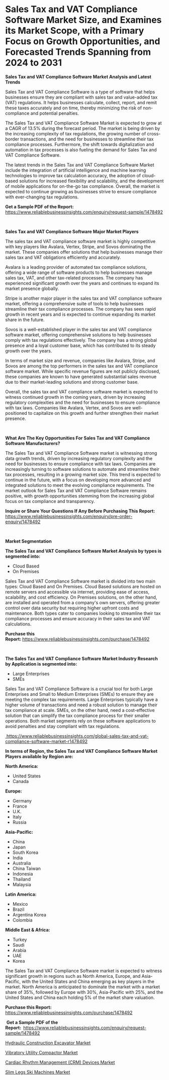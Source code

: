 <p><h1>Sales Tax and VAT Compliance Software Market Size, and Examines its Market Scope, with a Primary Focus on Growth Opportunities, and Forecasted Trends Spanning from 2024 to 2031</h1></p><p><strong>Sales Tax and VAT Compliance Software Market Analysis and Latest Trends</strong></p>
<p><p>Sales Tax and VAT Compliance Software is a type of software that helps businesses ensure they are compliant with sales tax and value-added tax (VAT) regulations. It helps businesses calculate, collect, report, and remit these taxes accurately and on time, thereby minimizing the risk of non-compliance and potential penalties.</p><p>The Sales Tax and VAT Compliance Software Market is expected to grow at a CAGR of 13.5% during the forecast period. The market is being driven by the increasing complexity of tax regulations, the growing number of cross-border transactions, and the need for businesses to streamline their tax compliance processes. Furthermore, the shift towards digitalization and automation in tax processes is also fueling the demand for Sales Tax and VAT Compliance Software.</p><p>The latest trends in the Sales Tax and VAT Compliance Software Market include the integration of artificial intelligence and machine learning technologies to improve tax calculation accuracy, the adoption of cloud-based solutions for increased flexibility and scalability, and the development of mobile applications for on-the-go tax compliance. Overall, the market is expected to continue growing as businesses strive to ensure compliance with ever-changing tax regulations.</p></p>
<p><strong>Get a Sample PDF of the Report:&nbsp;</strong> <a href="https://www.reliablebusinessinsights.com/enquiry/request-sample/1478492">https://www.reliablebusinessinsights.com/enquiry/request-sample/1478492</a></p>
<p>&nbsp;</p>
<p><strong>Sales Tax and VAT Compliance Software Major Market Players</strong></p>
<p><p>The sales tax and VAT compliance software market is highly competitive with key players like Avalara, Vertex, Stripe, and Sovos dominating the market. These companies offer solutions that help businesses manage their sales tax and VAT obligations efficiently and accurately.</p><p>Avalara is a leading provider of automated tax compliance solutions, offering a wide range of software products to help businesses manage sales tax, VAT, and other tax-related processes. The company has experienced significant growth over the years and continues to expand its market presence globally.</p><p>Stripe is another major player in the sales tax and VAT compliance software market, offering a comprehensive suite of tools to help businesses streamline their tax compliance processes. The company has seen rapid growth in recent years and is expected to continue expanding its market share in the future.</p><p>Sovos is a well-established player in the sales tax and VAT compliance software market, offering comprehensive solutions to help businesses comply with tax regulations effectively. The company has a strong global presence and a loyal customer base, which has contributed to its steady growth over the years.</p><p>In terms of market size and revenue, companies like Avalara, Stripe, and Sovos are among the top performers in the sales tax and VAT compliance software market. While specific revenue figures are not publicly disclosed, these companies are known to have generated substantial sales revenue due to their market-leading solutions and strong customer base.</p><p>Overall, the sales tax and VAT compliance software market is expected to witness continued growth in the coming years, driven by increasing regulatory complexities and the need for businesses to ensure compliance with tax laws. Companies like Avalara, Vertex, and Sovos are well-positioned to capitalize on this growth and further strengthen their market presence.</p></p>
<p>&nbsp;</p>
<p><strong>What Are The Key Opportunities For Sales Tax and VAT Compliance Software Manufacturers?</strong></p>
<p><p>The Sales Tax and VAT Compliance Software market is witnessing strong data growth trends, driven by increasing regulatory complexity and the need for businesses to ensure compliance with tax laws. Companies are increasingly turning to software solutions to automate and streamline their tax processes, resulting in a growing market size. This trend is expected to continue in the future, with a focus on developing more advanced and integrated solutions to meet the evolving compliance requirements. The market outlook for Sales Tax and VAT Compliance Software remains positive, with growth opportunities stemming from the increasing global focus on tax compliance and transparency.</p></p>
<p><strong>Inquire or Share Your Questions If Any Before Purchasing This Report:</strong> <a href="https://www.reliablebusinessinsights.com/enquiry/pre-order-enquiry/1478492">https://www.reliablebusinessinsights.com/enquiry/pre-order-enquiry/1478492</a></p>
<p>&nbsp;</p>
<p><strong>Market Segmentation</strong></p>
<p><strong>The Sales Tax and VAT Compliance Software Market Analysis by types is segmented into:</strong></p>
<p><ul><li>Cloud Based</li><li>On Premises</li></ul></p>
<p><p>Sales Tax and VAT Compliance Software market is divided into two main types: Cloud Based and On Premises. Cloud Based solutions are hosted on remote servers and accessible via internet, providing ease of access, scalability, and cost efficiency. On Premises solutions, on the other hand, are installed and operated from a company's own servers, offering greater control over data security but requiring higher upfront costs and maintenance. Both types cater to companies looking to streamline their tax compliance processes and ensure accuracy in their sales tax and VAT calculations.</p></p>
<p><strong>Purchase this Report:&nbsp;</strong><a href="https://www.reliablebusinessinsights.com/purchase/1478492">https://www.reliablebusinessinsights.com/purchase/1478492</a></p>
<p>&nbsp;</p>
<p><strong>The Sales Tax and VAT Compliance Software Market Industry Research by Application is segmented into:</strong></p>
<p><ul><li>Large Enterprises</li><li>SMEs</li></ul></p>
<p><p>Sales Tax and VAT Compliance Software is a crucial tool for both Large Enterprises and Small to Medium Enterprises (SMEs) to ensure they are meeting the complex tax requirements. Large Enterprises typically have a higher volume of transactions and need a robust solution to manage their tax compliance at scale. SMEs, on the other hand, need a cost-effective solution that can simplify the tax compliance process for their smaller operations. Both market segments rely on these software applications to avoid penalties and stay compliant with tax regulations.</p></p>
<p><a href="https://www.reliablebusinessinsights.com/global-sales-tax-and-vat-compliance-software-market-r1478492">&nbsp;https://www.reliablebusinessinsights.com/global-sales-tax-and-vat-compliance-software-market-r1478492</a></p>
<p><strong>In terms of Region, the Sales Tax and VAT Compliance Software Market Players available by Region are:</strong></p>
<p>
    <p> <strong> North America: </strong>
        <ul>
            <li>United States</li>
            <li>Canada</li>
        </ul>
        </p> 
    <p> <strong> Europe: </strong>
        <ul>
            <li>Germany</li>
            <li>France</li>
            <li>U.K.</li>
            <li>Italy</li>
            <li>Russia</li>
        </ul>
        </p> 
    <p> <strong> Asia-Pacific: </strong>
        <ul>
            <li>China</li>
            <li>Japan</li>
            <li>South Korea</li>
            <li>India</li>
            <li>Australia</li>
            <li>China Taiwan</li>
            <li>Indonesia</li>
            <li>Thailand</li>
            <li>Malaysia</li>
        </ul>
        </p> 
    <p> <strong> Latin America: </strong>
        <ul>
            <li>Mexico</li>
            <li>Brazil</li>
            <li>Argentina Korea</li>
            <li>Colombia</li>
        </ul>
        </p> 
    <p> <strong> Middle East & Africa: </strong>
        <ul>
            <li>Turkey</li>
            <li>Saudi</li>
            <li>Arabia</li>
            <li>UAE</li>
            <li>Korea</li>
        </ul>
    </p>
    </p>
<p><p>The Sales Tax and VAT Compliance Software market is expected to witness significant growth in regions such as North America, Europe, and Asia-Pacific, with the United States and China emerging as key players in the market. North America is anticipated to dominate the market with a market share of 35%, followed by Europe with 30%, Asia-Pacific with 25%, and the United States and China each holding 5% of the market share valuation.</p></p>
<p><strong>Purchase this Report: </strong><a href="https://www.reliablebusinessinsights.com/purchase/1478492">https://www.reliablebusinessinsights.com/purchase/1478492</a></p>
<p>&nbsp;<strong>Get a Sample PDF of the Report:&nbsp;&nbsp;</strong><a href="https://www.reliablebusinessinsights.com/enquiry/request-sample/1478492">https://www.reliablebusinessinsights.com/enquiry/request-sample/1478492</a></p>
<p><strong></strong></p>
<p><p><a href="https://medium.com/@rebecca.smith5467/hydraulic-construction-excavator-market-size-share-analysis-growth-trends-forecasts-2024-230179ee5ada">Hydraulic Construction Excavator Market</a></p><p><a href="https://github.com/thomasBaker655/Market-Research-Report-List-1/blob/main/vibratory-utility-compactor-market.md">Vibratory Utility Compactor Market</a></p><p><a href="https://github.com/goldilocks06/Market-Research-Report-List-1/blob/main/cardiac-rhythm-management-crm-devices-market.md">Cardiac Rhythm Management (CRM) Devices Market</a></p><p><a href="https://medium.com/@elzaziemann1943/future-trends-in-global-slim-legs-ski-machines-market-market-insights-and-analysis-from-2024-to-2c52574528a2">Slim Legs Ski Machines Market</a></p></p>